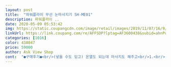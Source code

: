 ```yaml
---
layout: post 
title:  "파워플라이 무선 눈마사지기 SH-ME01" 
description: 파워플라이 ..
date: 2020-05-09 05:53:42 
img: https://static.coupangcdn.com/image/retail/images/2019/11/07/16/9/f6bd5a79-5089-4a81-8a54-51b665427247.jpg 
linkUrl: https://link.coupang.com/re/AFFSDP?lptag=AF3600438&subid=ahnPublicAsk&pageKey=333014513&itemId=1063751649&vendorItemId=5545012203&traceid=V0-113-e67b4c12491da91b 
categories: [1016] 
color: 43A047 
price: 59000 
author: Ask View Shop 
cont:  "●구매후기●<br/>(넣을 수도 있고) 온열도 되는데 마사지도 해주고<br/>1.<br/> 배송상태 : 주문 전 쿠팡상품은 꼭 새상품 주문 확인할 것<br/>2.<br/> 부족한 설명<br/>3.<br/> 사용법과 사용후기<br/>가생이마다 다 찢어져있고<br/>각막자극으로 인해서 시력 손상이 올수도 있다고<br/>그래서 남친은 이거 사용할 때<br/>그리고 사용시간에 대한 설정이 없어서 하다보면 배터리가 다 될때까지 하게 되네요.<br/><br/>그쵸? 게다가 쿠팡판매 상품이니ㅋㅋ 휴... <br/>.<br/><br/>기억하는데 다시 보니 없어진건지 없네요.<br/><br/>남친 생일선물로 주는 거여서 그때는 분명히 새상품란과<br/>남편이 IT 쪽에 종사하니 눈을 많이 혹사시키는것같고 남자아이들을 키우다보니 게임도 많이하기도하고  저도 노안이 오는지 침침해서 겸사겸사 온 가족이 쓰려고구매하였습니다.<br/><br/>노래도 넣을수는 있는데 블루투스가 아니라<br/>눈 마사지를 하기 편해서 좋은데 몇가지 개선해서 나온다면 더 좋은 제품이 될꺼 같네요.<br/><br/>눈 주변부를 풀어주는것이 진짜 눈 안마라도 하더라구요<br/>눈이 너무 밀착이 되어서 마사지 하고 나면 침침한 현상이 오래갔습니다.<br/><br/>다른 분들도 꼼꼼히 주문할 때부터 잘 확인하셔서<br/>닦아서 다시 보관해서 사용하면 된다고 해서<br/>당시 코로나로 인해서 상담원과도 연락이 도저히 안돼서<br/>도대체 누가 이걸 포장해서 주는건가요?<br/>도대체 왜 이런 상품을 저한테 주신건지 아주<br/>따로 분리돼서 세탁할수 있는 제품도 많던데<br/>마사지 받는 느끔도 나고 온열기능에 힐링 음악까지... <br/>.<br/> 가격대비 품질이 우수합니다.<br/>  사진설명보심 바로 작동하시기 편하실거에요^^<br/>믿고 기다렸는데 헌상품 받아서 기분 나빴어요<br/>배송받아서 제품에 하자가 있나없나 뜯어보고 경악했고<br/>배신당한것같고 그렇네요 불쾌합니다.<br/> 선물로 줄거였는데.<br/>.<br/><br/>뺐다 넣었다 한 모양새예요 어떻게 새상품이 저렇게 지저분 할 수가 있죠? 전 너무너무 이해가 안되네요<br/>사용감은 나쁘지 않다고 해요<br/>상담원분들의 상황은 이해가 되는 상황인데<br/>상품 배송작업 하시는분들은 생각이 있으신건지<br/>상품평도 좋고 가격도 비싸지 않아서 가심비 템을<br/>상품평에는 배송부터 모든걸 솔직하게 쓰는거잖아요?<br/>새상품 주문하세요! 아 꼭 캡쳐도 해두세요<br/>설명서 다 뭐 조작법은 간단해서 좋았는데<br/>솔직히 기대하고 있었습니다<br/>솔직히 배송에만 신경을 좀 더 쓰고<br/>실망을 했습니다 아주 매우매우... <br/><br/>쓰고 누를땐 모드마다 다른 소리가 났으면하는 아쉬움이 있습니다.<br/><br/>안마기엔 손자국에<br/>얘도 눈알 주변부를 마사지 해주고 온열에 세가지 모드가<br/>어느 후기에서 봤는데 눈알 중심부 마사지를 하게 되면<br/>어떻게 기분좋게 평을 남길 수가 있을까요<br/>어떻게 하루만에 5천원을 할인해서 파나요? 취소하고  이가격으로 진행 해주세요!!!!<br/>원하시는게 뭐냐 이런 답이었습니다.<br/> 후... <br/>.<br/>.<br/><br/>이 제품은 분리하면 망가져요ㅋㅋㅋㅋㅋㅋㅋ<br/>이번에 처음 눈마사지기를 샀는데 괜찮았습니다.<br/><br/>이점 참고해서 주문하시면 좋겠다 싶었어요!<br/>이정도 별점 받을만한 거 아니었는데<br/>있어서 가성비로는 좋은 제품이라도 생각했습니다<br/>잔다고 하더라구요!<br/>재질면에서 좀 더 상품 고지가 잘 됐다면<br/>재질은 딱 벨벳재질입니다.<br/> 그래서 여자분들음<br/>재질을 상상했는데 이게 사진상에서도 빛반사가 있으니<br/>재질이 확인이 잘 안되긴 하네요<br/>재포장 상품 란이 따로 있어서 저는 새상품으로 주문한걸로<br/>저는 당연히 새상품 주문했으니 새상품 오겠지하고<br/>저는 당연히 코팅된 재질의 방수천이나 레자같은<br/>전 밑에 란을 확인하고 새상품 주문한걸로까지 기억을하는데<br/>정말 눈안마기중에서 조용하고 노래도 끌수 있고<br/>제가 재포장 제품을 주문한건가요?? ㅋㅋㅋㅋ<br/>주문후에는 새상품주문했는지 재포장상품 주문했는데<br/>직접 연결해서 넣거나 해야해서 따로 사용하진 않아요<br/>찾던차에 이 상품을 발견해서 굉장히 기분이 좋았어요<br/>캡쳐라도 해둘걸 후회중입니다.<br/><br/>톡상담을 시도했고 일주일만에 답변받은게 죄송하다<br/>특히나 자기전에 크림같은거 좀 바르고 마사지<br/>포장내부에는 오물까지 튀어서 묻어있고<br/>포장부터 허술하게 왔고, 이건 누가 열번은 열었다 닫았다<br/>하시거나 할수도 있잖아요.<br/> 다 묻을 재질이니<br/>하지만 몇일 사용하면서 아쉬운 점이 있습니다.<br/><br/>한겹깔아서 쓰고 사용후에 세수하고 기초바르고<br/>해당 페이지나 설명서에 사용 후 마른수건같은걸로<br/>혼자 쓸려고 할때 현재 어떤 모드인지 모르기 때문에 미리 눌러보고 써야했습니다.<br/><br/>화장품을 그렇게 많이 바르지 않아서 티슈같은거<br/>확인할 방법이 마땅히 없는거 같더라구요 제가 잘 못찾은건지.<br/>.<br/><br/>" 
---
```

